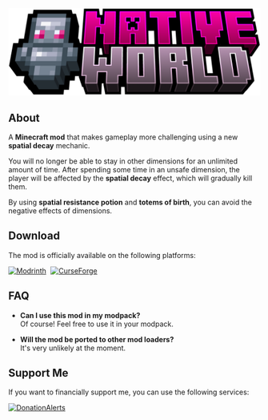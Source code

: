 ![Logo](neoforge/src/main/resources/logo.png)

## About
A **Minecraft mod** that makes gameplay more challenging using a new **spatial decay** mechanic.

You will no longer be able to stay in other dimensions for an unlimited amount of time. After spending some time in an unsafe dimension, the player will be affected by the **spatial decay** effect, which will gradually kill them. 

By using **spatial resistance potion** and **totems of birth**, you can avoid the negative effects of dimensions.

## Download
The mod is officially available on the following platforms:

<a href="https://modrinth.com/mod/nativeworld" target="_blank"><image src="https://i.imgur.com/OIoiZys.png" alt="Modrinth" width=35 style="margin-right:5px"></a>
<a href="https://www.curseforge.com/minecraft/mc-mods/nativeworld" target="_blank"><image src="https://i.imgur.com/hD3K0Yj.png" alt="CurseForge" width=35></a>

## FAQ
- **Can I use this mod in my modpack?**
<br>Of course! Feel free to use it in your modpack.


- **Will the mod be ported to other mod loaders?**
<br>It's very unlikely at the moment.

## Support Me
If you want to financially support me, you can use the following services:

<a href="https://www.donationalerts.com/r/netherdonmc" target="_blank"><image src="https://i.imgur.com/kTopml6.png" alt="DonationAlerts" width=35 style="margin-right:5px"></a>